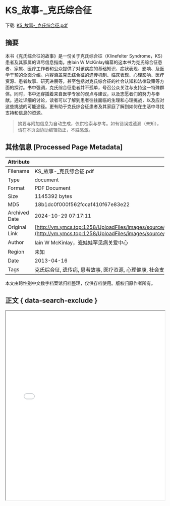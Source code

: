 # KS_故事-_克氏综合征

<!-- tcd_download_link -->
下载: <a href="../KS_故事-_克氏综合征.pdf" download>KS_故事-_克氏综合征.pdf</a>
<!-- tcd_download_link_end -->

## 摘要

<!-- tcd_abstract -->
本书《克氏综合征的故事》是一份关于克氏综合征（Klinefelter Syndrome，KS）患者及其家属的详尽信息指南。由Iain W McKinlay编纂的这本书为克氏综合征患者、家属、医疗工作者和公众提供了对该病症的基础知识、症状表现、影响、及医学干预的全面介绍。内容涵盖克氏综合征的遗传机制、临床表现、心理影响、医疗资源、患者故事、研究进展等，甚至包括对克氏综合征的社会认知和法律政策等方面的探讨。书中强调，克氏综合征患者并不孤单，号召公众关注与支持这一特殊群体。同时，书中还穿插着来自医学专家的观点与建议，以及志愿者们的努力与奉献。通过详细的讨论，读者可以了解到患者往往面临的生理和心理挑战，以及应对这些挑战的可能途径。更有助于克氏综合征患者及其家庭了解到如何在生活中寻找支持和信息的资源。

<!-- tcd_abstract_end -->

> 摘要与附加信息为自动生成，仅供检索与参考。如有错误或遗漏（未知），请在本页面协助编辑指正，不胜感激。

## 其他信息 [Processed Page Metadata]

| Attribute       | Value                                  |
|-----------------|----------------------------------------|
| Filename        | KS_故事-_克氏综合征.pdf                             |
| Type            | document                                 |
| Format          | PDF Document                               |
| Size            | 1145392 bytes                           |
| MD5             | 18b1dc0f000f562fccaf410f67e83e22                                  |
| Archived Date   | 2024-10-29 07:17:11                             |
| Original Link   | [http://ym.ymcs.top:1258/UploadFiles/images/source/20170607114429%E5%85%8B%E6%B0%8F%E7%BB%BC%E5%90%88%E5%BE%81%E4%BF%A1%E6%81%AF%E6%8C%87%E5%8D%97%E5%92%8C%E6%B7%B1%E5%85%A5%E7%A0%94%E7%A9%B6.pdf](http://ym.ymcs.top:1258/UploadFiles/images/source/20170607114429%E5%85%8B%E6%B0%8F%E7%BB%BC%E5%90%88%E5%BE%81%E4%BF%A1%E6%81%AF%E6%8C%87%E5%8D%97%E5%92%8C%E6%B7%B1%E5%85%A5%E7%A0%94%E7%A9%B6.pdf)                         |
| Author          | Iain W McKinlay，瓷娃娃罕见病关爱中心                               |
| Region          | 未知                               |
| Date            | 2013-04-16                                 |
| Tags            | 克氏综合征, 遗传病, 患者故事, 医疗资源, 心理健康, 社会支持, 男性健康, 性别研究                                 |

本文由跨性别中文数字档案馆归档整理，仅供存档使用。版权归原作者所有。


## 正文 { data-search-exclude }

<!-- tcd_main_text -->
<iframe src="../KS_故事-_克氏综合征.pdf" width="100%" height="600px">
    <p>无法显示PDF，请下载查看。</p>
</iframe>
<!-- tcd_main_text_end -->


